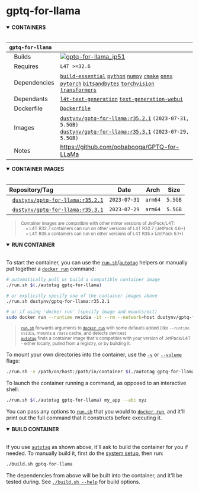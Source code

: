 # gptq-for-llama

<details open>
<summary><b>CONTAINERS</b></summary>
<br>

| **`gptq-for-llama`** | |
| :-- | :-- |
| &nbsp;&nbsp;&nbsp;Builds | [![`gptq-for-llama_jp51`](https://img.shields.io/github/actions/workflow/status/dusty-nv/jetson-containers/gptq-for-llama_jp51.yml?label=gptq-for-llama:jp51)](https://github.com/dusty-nv/jetson-containers/actions/workflows/gptq-for-llama_jp51.yml) |
| &nbsp;&nbsp;&nbsp;Requires | `L4T >=32.6` |
| &nbsp;&nbsp;&nbsp;Dependencies | [`build-essential`](/packages/build-essential) [`python`](/packages/python) [`numpy`](/packages/numpy) [`cmake`](/packages/cmake/cmake_pip) [`onnx`](/packages/onnx) [`pytorch`](/packages/pytorch) [`bitsandbytes`](/packages/llm/bitsandbytes) [`torchvision`](/packages/pytorch/torchvision) [`transformers`](/packages/llm/transformers) |
| &nbsp;&nbsp;&nbsp;Dependants | [`l4t-text-generation`](/packages/l4t/l4t-text-generation) [`text-generation-webui`](/packages/llm/text-generation-webui) |
| &nbsp;&nbsp;&nbsp;Dockerfile | [`Dockerfile`](Dockerfile) |
| &nbsp;&nbsp;&nbsp;Images | [`dustynv/gptq-for-llama:r35.2.1`](https://hub.docker.com/r/dustynv/gptq-for-llama/tags) `(2023-07-31, 5.5GB)`<br>[`dustynv/gptq-for-llama:r35.3.1`](https://hub.docker.com/r/dustynv/gptq-for-llama/tags) `(2023-07-29, 5.5GB)` |
| &nbsp;&nbsp;&nbsp;Notes | https://github.com/oobabooga/GPTQ-for-LLaMa |

</details>

<details open>
<summary><b>CONTAINER IMAGES</b></summary>
<br>

| Repository/Tag | Date | Arch | Size |
| :-- | :--: | :--: | :--: |
| &nbsp;&nbsp;[`dustynv/gptq-for-llama:r35.2.1`](https://hub.docker.com/r/dustynv/gptq-for-llama/tags) | `2023-07-31` | `arm64` | `5.5GB` |
| &nbsp;&nbsp;[`dustynv/gptq-for-llama:r35.3.1`](https://hub.docker.com/r/dustynv/gptq-for-llama/tags) | `2023-07-29` | `arm64` | `5.5GB` |

> <sub>Container images are compatible with other minor versions of JetPack/L4T:</sub><br>
> <sub>&nbsp;&nbsp;&nbsp;&nbsp;• L4T R32.7 containers can run on other versions of L4T R32.7 (JetPack 4.6+)</sub><br>
> <sub>&nbsp;&nbsp;&nbsp;&nbsp;• L4T R35.x containers can run on other versions of L4T R35.x (JetPack 5.1+)</sub><br>
</details>

<details open>
<summary><b>RUN CONTAINER</b></summary>
<br>

To start the container, you can use the [`run.sh`](/docs/run.md)/[`autotag`](/docs/run.md#autotag) helpers or manually put together a [`docker run`](https://docs.docker.com/engine/reference/commandline/run/) command:
```bash
# automatically pull or build a compatible container image
./run.sh $(./autotag gptq-for-llama)

# or explicitly specify one of the container images above
./run.sh dustynv/gptq-for-llama:r35.2.1

# or if using 'docker run' (specify image and mounts/ect)
sudo docker run --runtime nvidia -it --rm --network=host dustynv/gptq-for-llama:r35.2.1
```
> <sup>[`run.sh`](/docs/run.md) forwards arguments to [`docker run`](https://docs.docker.com/engine/reference/commandline/run/) with some defaults added (like `--runtime nvidia`, mounts a `/data` cache, and detects devices)</sup><br>
> <sup>[`autotag`](/docs/run.md#autotag) finds a container image that's compatible with your version of JetPack/L4T - either locally, pulled from a registry, or by building it.</sup>

To mount your own directories into the container, use the [`-v`](https://docs.docker.com/engine/reference/commandline/run/#volume) or [`--volume`](https://docs.docker.com/engine/reference/commandline/run/#volume) flags:
```bash
./run.sh -v /path/on/host:/path/in/container $(./autotag gptq-for-llama)
```
To launch the container running a command, as opposed to an interactive shell:
```bash
./run.sh $(./autotag gptq-for-llama) my_app --abc xyz
```
You can pass any options to [`run.sh`](/docs/run.md) that you would to [`docker run`](https://docs.docker.com/engine/reference/commandline/run/), and it'll print out the full command that it constructs before executing it.
</details>
<details open>
<summary><b>BUILD CONTAINER</b></summary>
<br>

If you use [`autotag`](/docs/run.md#autotag) as shown above, it'll ask to build the container for you if needed.  To manually build it, first do the [system setup](/docs/setup.md), then run:
```bash
./build.sh gptq-for-llama
```
The dependencies from above will be built into the container, and it'll be tested during.  See [`./build.sh --help`](/jetson_containers/build.py) for build options.
</details>
